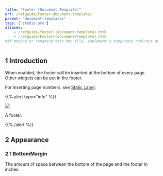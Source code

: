 ```yaml
---
title: "Footer (Document Template)"
url: /refguide/footer-document-template/
parent: "document-templates"
tags: ["studio pro"]
aliases:
    - /refguide/footer-(document-template).html
    - /refguide/Footer+(document+template).html
#If moving or renaming this doc file, implement a temporary redirect and let the respective team know they should update the URL in the product. See Mapping to Products for more details.
---
```


## 1 Introduction

When enabled, the footer will be inserted at the bottom of every page. Other widgets can be put in the footer.

For inserting page numbers, see [Static Label](static-label-document-template).

{{% alert type="info" %}}

![](attachments/document-templates/918235.png)

A footer.

{{% /alert %}}

## 2 Appearance

### 2.1 BottomMargin

The amount of space between the bottom of the page and the footer in inches.
